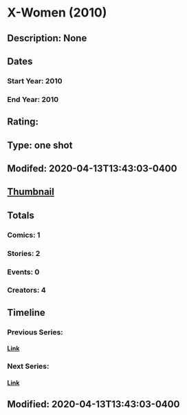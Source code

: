 # X-Women (2010)
## Description: None
## Dates
### Start Year: 2010
### End Year: 2010
## Rating: 
## Type: one shot
## Modifed: 2020-04-13T13:43:03-0400
## [Thumbnail](http://i.annihil.us/u/prod/marvel/i/mg/3/a0/4bc60799331e5.jpg)
## Totals
### Comics: 1
### Stories: 2
### Events: 0
### Creators: 4
## Timeline
### Previous Series: 
#### [Link]()
### Next Series: 
#### [Link]()
## Modified: 2020-04-13T13:43:03-0400